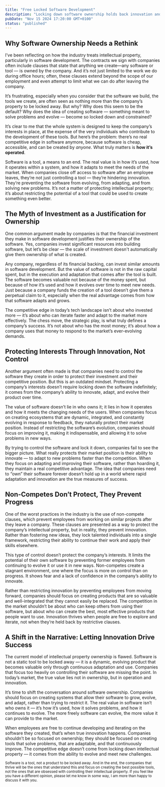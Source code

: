 ```yaml
---
title: "Free Locked Software Development"
description: "Locking down software ownership holds back innovation and keeps tools from evolving. My post encourages a shift toward collaboration and adaptability instead of restrictive control."
pubDate: "Nov 15 2024 17:20:00 GMT+0100"
status: "published"
---
```


## Why Software Ownership Needs a Rethink

I’ve been reflecting on how the industry treats intellectual property, particularly in software development. The contracts we sign with companies often include clauses that state that anything we create—any software or tool — is owned by the company. And it’s not just limited to the work we do during office hours; often, these clauses extend beyond the scope of our employment and even attempt to limit what we can do after leaving the company.

It’s frustrating, especially when you consider that the software we build, the tools we create, are often seen as nothing more than the company’s property to be locked away. But why? Why does this seem to be the default? Why does the idea of creating software — something meant to solve problems and evolve — become so locked down and constrained?

It’s clear to me that the whole system is designed to keep the company’s interests in place, at the expense of the very individuals who contribute to the development of these tools. But here’s the problem: there’s no real competitive edge in software anymore, because software is cheap, accessible, and can be created by _anyone_. What truly matters is **how it’s operated**.

Software is a tool, a means to an end. The real value is in how it’s used, how it operates within a system, and how it adapts to meet the needs of the market. When companies close off access to software after an employee leaves, they’re not just controlling a tool — they’re hindering innovation. They’re preventing the software from evolving, from adapting, and from solving new problems. It’s not a matter of protecting intellectual property; it’s about restricting the potential of a tool that could be used to create something even better.

## The Myth of Investment as a Justification for Ownership

One common argument made by companies is that the financial investment they make in software development justifies their ownership of the software. Yes, companies invest significant resources into building software, but let’s be clear — the scale of investment doesn't automatically give them ownership of what is created.

Any company, regardless of its financial backing, can invest similar amounts in software development. But the value of software is not in the raw capital spent, but in the execution and adaptation that comes after the tool is built. The software becomes valuable not because of the money spent, but because of how it’s used and how it evolves over time to meet new needs. Just because a company funds the creation of a tool doesn’t give them a perpetual claim to it, especially when the real advantage comes from how that software adapts and grows.

The competitive edge in today’s tech landscape isn’t about who invested more — it’s about who can iterate faster and adapt to the market more effectively. The chess move, the strategic play, is what truly defines a company’s success. It’s not about who has the most money; it’s about how a company uses that money to respond to the market’s ever-evolving demands.

## Protecting Interests Through Innovation, Not Control

Another argument often made is that companies need to control the software they create in order to protect their investment and their competitive position. But this is an outdated mindset. Protecting a company’s interests doesn’t require locking down the software indefinitely; it comes from the company’s ability to innovate, adapt, and evolve their product over time.

The value of software doesn’t lie in who owns it; it lies in how it operates and how it meets the changing needs of the users. When companies focus on creating ecosystems that are dynamic, integrated, and constantly evolving in response to feedback, they naturally protect their market position. Instead of restricting the software’s evolution, companies should focus on improving it, making it indispensable, and allowing it to solve problems in new ways.

By trying to control the software and lock it down, companies fail to see the bigger picture. What really protects their market position is their ability to innovate — to adapt to new problems faster than the competition. When they focus on adapting and improving their software, rather than hoarding it, they maintain a real competitive advantage. The idea that companies need to “own” their software forever doesn’t hold up in a world where rapid adaptation and innovation are the true measures of success.

## Non-Competes Don’t Protect, They Prevent Progress

One of the worst practices in the industry is the use of non-compete clauses, which prevent employees from working on similar projects after they leave a company. These clauses are presented as a way to protect the company’s intellectual property, but in reality, they prevent innovation. Rather than fostering new ideas, they lock talented individuals into a single framework, restricting their ability to continue their work and apply their skills elsewhere.

This type of control doesn’t protect the company’s interests. It limits the potential of their own software by preventing former employees from continuing to evolve it or use it in new ways. Non-competes create a stagnant environment, one where the focus is more on control than on progress. It shows fear and a lack of confidence in the company’s ability to innovate.

Rather than restricting innovation by preventing employees from moving forward, companies should focus on creating products that are so valuable and well-integrated that they cannot easily be replaced. The competition in the market shouldn’t be about who can keep others from using their software, but about who can create the best, most effective products that people want to use. Innovation thrives when people are free to explore and iterate, not when they’re held back by restrictive clauses.

## A Shift in the Narrative: Letting Innovation Drive Success

The current model of intellectual property ownership is flawed. Software is not a static tool to be locked away — it is a dynamic, evolving product that becomes valuable only through continuous adaptation and use. Companies that focus too heavily on controlling their software are missing the point. In today’s market, the true value lies not in ownership, but in operation and innovation.

It’s time to shift the conversation around software ownership. Companies should focus on creating systems that allow their software to grow, evolve, and adapt, rather than trying to restrict it. The real value in software isn’t who owns it — it’s how it’s used, how it solves problems, and how it continues to evolve. The more freely software can evolve, the more value it can provide to the market.

When employees are free to continue developing and iterating on the software they created, that’s when true innovation happens. Companies shouldn’t be so focused on ownership; they should be focused on creating tools that solve problems, that are adaptable, and that continuously improve. The competitive edge doesn’t come from locking down intellectual property — it comes from the ability to evolve and meet new challenges.

<small>Software is a tool, not a product to be locked away. And in the end, the companies that thrive will be the ones that understand this and focus on creating the best possible tools, not the ones that are obsessed with controlling their intellectual property. If you feel like you have a different opinion, please let me know in some way, I am more than happy to discuss it with you.</small>
